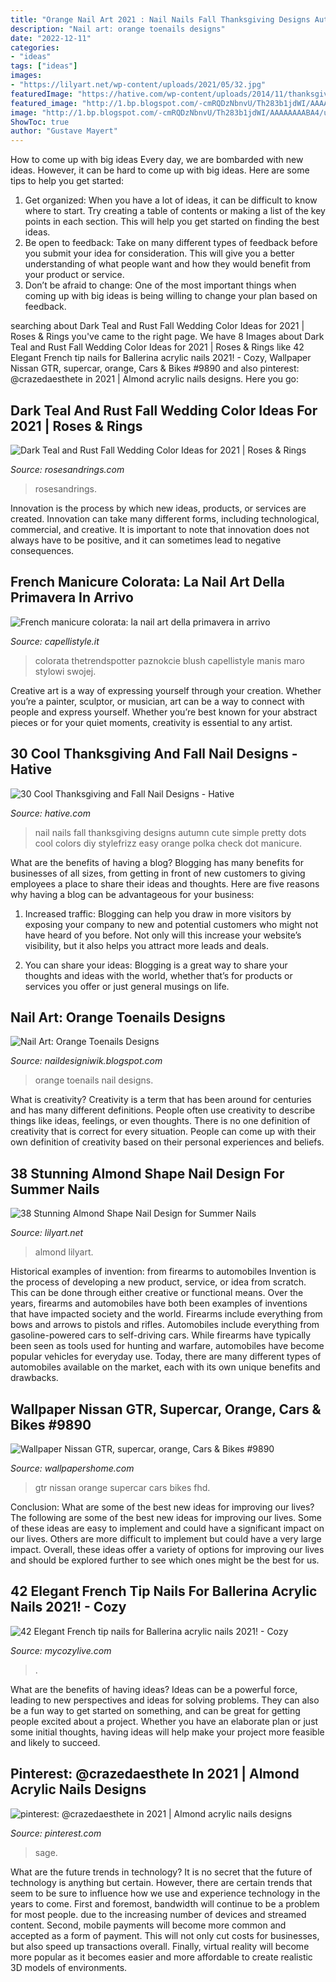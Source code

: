 ```yaml
---
title: "Orange Nail Art 2021 : Nail Nails Fall Thanksgiving Designs Autumn Cute Simple Pretty Dots Cool Colors Diy Stylefrizz Easy Orange Polka Check Dot Manicure"
description: "Nail art: orange toenails designs"
date: "2022-12-11"
categories:
- "ideas"
tags: ["ideas"]
images:
- "https://lilyart.net/wp-content/uploads/2021/05/32.jpg"
featuredImage: "https://hative.com/wp-content/uploads/2014/11/thanksgiving-nail-designs/3-thanksgiving-and-fall-nail-designs.jpg"
featured_image: "http://1.bp.blogspot.com/-cmRQDzNbnvU/Th283b1jdWI/AAAAAAAABA4/ur_ArnrwIT4/s400/Orange+Toenails+Design+%25284%2529.jpg"
image: "http://1.bp.blogspot.com/-cmRQDzNbnvU/Th283b1jdWI/AAAAAAAABA4/ur_ArnrwIT4/s400/Orange+Toenails+Design+%25284%2529.jpg"
ShowToc: true
author: "Gustave Mayert"
---
```



How to come up with big ideas
Every day, we are bombarded with new ideas. However, it can be hard to come up with big ideas. Here are some tips to help you get started: 
1. Get organized: When you have a lot of ideas, it can be difficult to know where to start. Try creating a table of contents or making a list of the key points in each section. This will help you get started on finding the best ideas. 
2. Be open to feedback: Take on many different types of feedback before you submit your idea for consideration. This will give you a better understanding of what people want and how they would benefit from your product or service. 
3. Don’t be afraid to change: One of the most important things when coming up with big ideas is being willing to change your plan based on feedback.

	

		
searching about Dark Teal and Rust Fall Wedding Color Ideas for 2021 | Roses &amp; Rings you've came to the right page. We have 8 Images about Dark Teal and Rust Fall Wedding Color Ideas for 2021 | Roses &amp; Rings like 42 Elegant French tip nails for Ballerina acrylic nails 2021! - Cozy, Wallpaper Nissan GTR, supercar, orange, Cars &amp; Bikes #9890 and also pinterest: @crazedaesthete in 2021 | Almond acrylic nails designs. Here you go:
		
    
## Dark Teal And Rust Fall Wedding Color Ideas For 2021 | Roses &amp; Rings

<img loading=lazy src="https://www.rosesandrings.com/wp-content/uploads/2020/07/Dark-teal-and-burnt-orange-rust-fall-wedding-color-ideas-2021-2-600x1298.jpg" onerror="this.onerror=null;this.src='https://tse4.mm.bing.net/th?id=OIP.uiMKKeOk8kTV_IL3Cr9vCwHaQB&amp;pid=15.1';" alt="Dark Teal and Rust Fall Wedding Color Ideas for 2021 | Roses &amp; Rings">

_Source: rosesandrings.com_

>rosesandrings. 

	

Innovation is the process by which new ideas, products, or services are created. Innovation can take many different forms, including technological, commercial, and creative. It is important to note that innovation does not always have to be positive, and it can sometimes lead to negative consequences.

    
## French Manicure Colorata: La Nail Art Della Primavera In Arrivo

<img loading=lazy src="https://www.capellistyle.it/wp-content/uploads/2021/03/french-manicure-colorata-2.jpg" onerror="this.onerror=null;this.src='https://tse2.mm.bing.net/th?id=OIP.wq0fcxdXFw-D76ku4C-M4QAAAA&amp;pid=15.1';" alt="French manicure colorata: la nail art della primavera in arrivo">

_Source: capellistyle.it_

>colorata thetrendspotter paznokcie blush capellistyle manis maro stylowi swojej. 

	

Creative art is a way of expressing yourself through your creation. Whether you’re a painter, sculptor, or musician, art can be a way to connect with people and express yourself. Whether you’re best known for your abstract pieces or for your quiet moments, creativity is essential to any artist.

    
## 30 Cool Thanksgiving And Fall Nail Designs - Hative

<img loading=lazy src="https://hative.com/wp-content/uploads/2014/11/thanksgiving-nail-designs/3-thanksgiving-and-fall-nail-designs.jpg" onerror="this.onerror=null;this.src='https://tse1.mm.bing.net/th?id=OIP.nEJ0Ci3oSTPK7wjCx-ePBAHaHa&amp;pid=15.1';" alt="30 Cool Thanksgiving and Fall Nail Designs - Hative">

_Source: hative.com_

>nail nails fall thanksgiving designs autumn cute simple pretty dots cool colors diy stylefrizz easy orange polka check dot manicure. 

	

What are the benefits of having a blog?
Blogging has many benefits for businesses of all sizes, from getting in front of new customers to giving employees a place to share their ideas and thoughts. Here are five reasons why having a blog can be advantageous for your business: 
1. Increased traffic: Blogging can help you draw in more visitors by exposing your company to new and potential customers who might not have heard of you before. Not only will this increase your website’s visibility, but it also helps you attract more leads and deals. 

2. You can share your ideas: Blogging is a great way to share your thoughts and ideas with the world, whether that’s for products or services you offer or just general musings on life.

    
## Nail Art: Orange Toenails Designs

<img loading=lazy src="http://1.bp.blogspot.com/-cmRQDzNbnvU/Th283b1jdWI/AAAAAAAABA4/ur_ArnrwIT4/s400/Orange+Toenails+Design+%25284%2529.jpg" onerror="this.onerror=null;this.src='https://tse1.mm.bing.net/th?id=OIP.rHdVJEwgVo-KpxJhve1RnQAAAA&amp;pid=15.1';" alt="Nail Art: Orange Toenails Designs">

_Source: naildesigniwik.blogspot.com_

>orange toenails nail designs. 

	

What is creativity?
Creativity is a term that has been around for centuries and has many different definitions. People often use creativity to describe things like ideas, feelings, or even thoughts. There is no one definition of creativity that is correct for every situation. People can come up with their own definition of creativity based on their personal experiences and beliefs.

    
## 38 Stunning Almond Shape Nail Design For Summer Nails

<img loading=lazy src="https://lilyart.net/wp-content/uploads/2021/05/32.jpg" onerror="this.onerror=null;this.src='https://tse4.mm.bing.net/th?id=OIP.tgJv-UOqN4Y_dURTM-7W1AHaLH&amp;pid=15.1';" alt="38 Stunning Almond Shape Nail Design for Summer Nails">

_Source: lilyart.net_

>almond lilyart. 

	

Historical examples of invention: from firearms to automobiles
Invention is the process of developing a new product, service, or idea from scratch. This can be done through either creative or functional means. Over the years, firearms and automobiles have both been examples of inventions that have impacted society and the world. Firearms include everything from bows and arrows to pistols and rifles. Automobiles include everything from gasoline-powered cars to self-driving cars. While firearms have typically been seen as tools used for hunting and warfare, automobiles have become popular vehicles for everyday use. Today, there are many different types of automobiles available on the market, each with its own unique benefits and drawbacks.

    
## Wallpaper Nissan GTR, Supercar, Orange, Cars &amp; Bikes #9890

<img loading=lazy src="https://wallpapershome.com/images/wallpapers/nissan-gtr-1920x1080-supercar-orange-9890.jpeg" onerror="this.onerror=null;this.src='https://tse1.mm.bing.net/th?id=OIP.wozNRgJrmCZ9ZGXoMDYBfwHaEK&amp;pid=15.1';" alt="Wallpaper Nissan GTR, supercar, orange, Cars &amp; Bikes #9890">

_Source: wallpapershome.com_

>gtr nissan orange supercar cars bikes fhd. 

	

Conclusion: What are some of the best new ideas for improving our lives?
The following are some of the best new ideas for improving our lives. Some of these ideas are easy to implement and could have a significant impact on our lives. Others are more difficult to implement but could have a very large impact. Overall, these ideas offer a variety of options for improving our lives and should be explored further to see which ones might be the best for us.

    
## 42 Elegant French Tip Nails For Ballerina Acrylic Nails 2021! - Cozy

<img loading=lazy src="https://mycozylive.com/wp-content/uploads/2021/03/39.png" onerror="this.onerror=null;this.src='https://tse2.mm.bing.net/th?id=OIP.LjeVZim8wBzmBVNgq-Li-QHaKY&amp;pid=15.1';" alt="42 Elegant French tip nails for Ballerina acrylic nails 2021! - Cozy">

_Source: mycozylive.com_

>. 

	

What are the benefits of having ideas?
Ideas can be a powerful force, leading to new perspectives and ideas for solving problems. They can also be a fun way to get started on something, and can be great for getting people excited about a project. Whether you have an elaborate plan or just some initial thoughts, having ideas will help make your project more feasible and likely to succeed.

    
## Pinterest: @crazedaesthete In 2021 | Almond Acrylic Nails Designs

<img loading=lazy src="https://i.pinimg.com/736x/e6/1b/4b/e61b4bb2e4ba4d228e48e380e5131386.jpg" onerror="this.onerror=null;this.src='https://tse2.mm.bing.net/th?id=OIP.6DmW52OwLCkv1VA7LdwQxQHaJ3&amp;pid=15.1';" alt="pinterest: @crazedaesthete in 2021 | Almond acrylic nails designs">

_Source: pinterest.com_

>sage. 

	

What are the future trends in technology?
It is no secret that the future of technology is anything but certain. However, there are certain trends that seem to be sure to influence how we use and experience technology in the years to come. 
First and foremost, bandwidth will continue to be a problem for most people. due to the increasing number of devices and streamed content. Second, mobile payments will become more common and accepted as a form of payment. This will not only cut costs for businesses, but also speed up transactions overall. Finally, virtual reality will become more popular as it becomes easier and more affordable to create realistic 3D models of environments.

